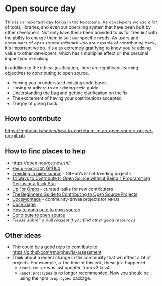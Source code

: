 # Open source day

This is an important day for us in the bootcamp. As developers we use a _lot_ of tools, libraries, and even our operating system that have been built by other developers. Not only have these been provided to us for free but with the ability to change them to suit our specific needs. As users and consumers of open source software who are capable of contributing back, it's important we do. It's also extremely gratifying to know you're adding value to other developers, which has a multiplier effect on the personal impact you're making.

In addition to the ethical justification, there are significant learning objectives to contributing to open source.

* Forcing you to understand existing code bases
* Having to adhere to an existing style guide
* Understanding the bug and getting clarification on the fix
* The excitement of having your contributions accepted
* The joy of giving back


## How to contribute

https://egghead.io/series/how-to-contribute-to-an-open-source-project-on-github


## How to find places to help

* https://open-source.now.sh/
* [`#help-wanted` on GitHub](https://github.com/search?l=JavaScript&q=%23help-wanted&state=open&type=Issues&utf8=%E2%9C%93)
* [Trending in open source](https://github.com/trending) - GitHub's list of trending projects
* [14 Ways to Contribute to Open Source without Being a Programming Genius or a Rock Star](http://blog.smartbear.com/programming/14-ways-to-contribute-to-open-source-without-being-a-programming-genius-or-a-rock-star/)
* [Up For Grabs](http://up-for-grabs.net/#/) - curated tasks for new contributors
* [The Beginner’s Guide to Contributing to Open Source Projects](https://blog.newrelic.com/2014/05/05/open-source_gettingstarted/)
* [CodeMontage](https://www.codemontage.com/) - community-driven projects for NPOs
* [CodeTriage](https://www.codetriage.com/)
* [How to contribute to open source](https://github.com/freeCodeCamp/how-to-contribute-to-open-source)
* [Contribute to open source](https://github.com/danthareja/contribute-to-open-source)
* _Please submit a pull request if you find other good resources_


## Other ideas

* This could be a good repo to contribute to: https://github.com/rmurphey/js-assessment
* Think about a recent change in the community that will effect a lot of projects. For example, at the time of this edit, these just happened:
  - `react-router` was just updated from v3 to v4.
  - `React.propTypes` is no longer recommended. Now you should be using the npm `prop-types` package.

